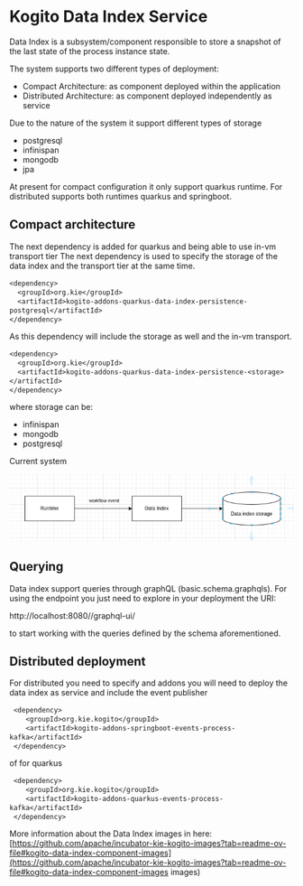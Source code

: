 # Kogito Data Index Service

Data Index is a subsystem/component responsible to store a snapshot of the last state of the process instance state. 

The system supports two different types of deployment:
*   Compact Architecture: as component deployed within the application
*   Distributed Architecture: as component deployed independently as service

Due to the nature of the system it support different types of storage

*   postgresql
*   infinispan
*   mongodb
*   jpa

At present for compact configuration it only support quarkus runtime. For distributed supports both runtimes quarkus and springboot.


## Compact architecture

The next dependency is added for quarkus and being able to use in-vm transport tier
The next dependency is used to specify the storage of the data index and the transport tier at the same time.

	

    <dependency>
      <groupId>org.kie</groupId>
      <artifactId>kogito-addons-quarkus-data-index-persistence-postgresql</artifactId>
    </dependency>

	

As this dependency will include the storage as well and the in-vm transport.

	

    <dependency>
      <groupId>org.kie</groupId>
      <artifactId>kogito-addons-quarkus-data-index-persistence-<storage></artifactId>
    </dependency>


where storage can be:
*   infinispan
*   mongodb
*   postgresql

Current system

![data-index](docs/data-index.png "Data Index") 

## Querying

Data index support queries through graphQL (basic.schema.graphqls). For using the endpoint you just need to explore in your deployment the URI:

http://localhost:8080/<root path>/graphql-ui/

to start working with the queries defined by the schema aforementioned.

## Distributed deployment

For distributed you need to specify and addons you will need to deploy the data index as service and include the event publisher

	

     <dependency>
        <groupId>org.kie.kogito</groupId>
        <artifactId>kogito-addons-springboot-events-process-kafka</artifactId>
     </dependency>

	

of for quarkus
	

     <dependency>
        <groupId>org.kie.kogito</groupId>
        <artifactId>kogito-addons-quarkus-events-process-kafka</artifactId>
     </dependency>

	

More information about the Data Index images in here:
[https://github.com/apache/incubator-kie-kogito-images?tab=readme-ov-file#kogito-data-index-component-images](https://github.com/apache/incubator-kie-kogito-images?tab=readme-ov-file#kogito-data-index-component-images images)

